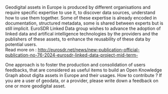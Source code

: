 Geodigital assets in Europe is produced by different organisations and require specific expertise to use it, to discover data sources, understand how to use them together. Some of these expertise is already encoded in documentation, structured metadata, some is shared between experts but is still implicit. EuroSDR Linked Data group wishes to advance the adoption of linked data and artifical intelligence technologies by the providers and the publishers of these assets, to enhance the reusability of these data by potential users.   
Read more on : http://eurosdr.net/news/new-publication-official-publication-no-76-2024-eurosdr-linked-data-project-mid-term-

One approach is to foster the production and consolidation of users feedbacks, that are considered as useful items to build an Open Knowledge Graph about digita assets in Europe and their usages. How to contribute ? If you are a user of geodata, or a provider, please write down a feedback on one or more geodigital asset.   
